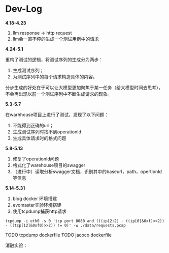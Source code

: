 # Dev-Log

**4.18-4.23**

1. llm response -> http request
2. llm会一直不停的生成一个测试用例中的请求

**4.24-5.1**

重构了测试的逻辑，将测试序列的生成分为两步：

1. 生成测试序列；
2. 为测试序列中的每个请求构造具体的内容。

分步生成的好处在于可以让大模型更加聚焦于某一任务（给大模型时间去思考），不会再出现以前一个测试序列中不断生成请求的现象。

**5.3-5.7**

在warhhouse项目上进行了测试，发现了以下问题：

1. 不能得到正确的url；
2. 生成测试序列时找不到operationId
3. 生成具体请求时的格式问题

**5.8-5.13**
1. 修复了operationId问题
2. 格式化了warehouse项目的swagger
3. （进行中）读取分析swagger文档，识别其中的baseurl，path，opertionId等信息

**5.14-5.31**
1. blog docker 环境搭建
2. evomaster实验环境搭建
3. 使用tcpdump捕获http请求
```shell
tcpdump -i eth0 -s 0 'tcp port 8080 and (((ip[2:2] - ((ip[0]&0xf)<<2)) - ((tcp[12]&0xf0)>>2)) != 0)' -w ./data/requests.pcap
```

TODO tcpdump dockerfile
TODO jacoco dockerfile

消融实验：

